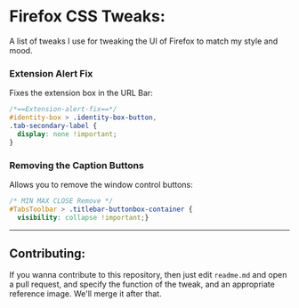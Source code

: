 # Firefox CSS Tweaks:

A list of tweaks I use for tweaking the UI of Firefox to match my style and mood.


### Extension Alert Fix

Fixes the extension box in the URL Bar:
```css
/*==Extension-alert-fix==*/
#identity-box > .identity-box-button,
.tab-secondary-label {
  display: none !important;
}
```

### Removing the Caption Buttons

Allows you to remove the window control buttons:
```css
/* MIN MAX CLOSE Remove */
#TabsToolbar > .titlebar-buttonbox-container {
  visibility: collapse !important;}
```

<hr>

## Contributing:

If you wanna contribute to this repository, then just edit `readme.md` and open a pull request, and specify the function of the tweak, and an appropriate reference image. We'll merge it after that.
